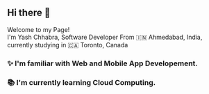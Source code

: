 ## Hi there 👋
Welcome to my Page! <br />
I'm Yash Chhabra, Software Developer From 🇮🇳 Ahmedabad, India, currently studying in 🇨🇦 Toronto, Canada

### ✨ I'm familiar with Web and Mobile App Developement.
### 📚 I'm currently learning Cloud Computing.
<!--
**Yash-Chhabra/Yash-Chhabra** is a ✨ _special_ ✨ repository because its `README.md` (this file) appears on your GitHub profile.

Here are some ideas to get you started:

- 🔭 I’m currently working on ...
- 🌱 I’m currently learning ...
- 👯 I’m looking to collaborate on ...
- 🤔 I’m looking for help with ...
- 💬 Ask me about ...
- 📫 How to reach me: ...
- 😄 Pronouns: ...
- ⚡ Fun fact: ...
-->
